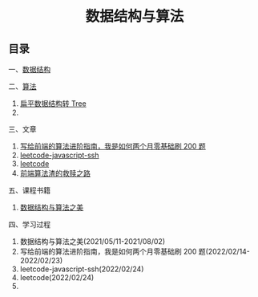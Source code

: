 # <center>数据结构与算法</center>

## 目录

一、[数据结构](1.数据结构/index.md)

二、[算法](2.算法/index.md)

1. [扁平数据结构转 Tree](./扁平数据结构转Tree.md)
2.

三、文章

1. [写给前端的算法进阶指南，我是如何两个月零基础刷 200 题](./写给前端的算法进阶指南，我是如何两个月零基础刷200题/写给前端的算法进阶指南，我是如何两个月零基础刷200题.md)
2. [leetcode-javascript-ssh](./leetcode-javascript-ssh/leetcode-javascript-ssh.md)
3. [leetcode](./leetcode/index.md)
4. [前端算法渣的救赎之路](./前端算法渣的救赎之路/index.md)

五、课程书籍

1. [数据结构与算法之美](./数据结构与算法之美/index.md)

四、学习过程

1. 数据结构与算法之美(2021/05/11-2021/08/02)
2. 写给前端的算法进阶指南，我是如何两个月零基础刷 200 题(2022/02/14-2022/02/23)
3. leetcode-javascript-ssh(2022/02/24)
4. leetcode(2022/02/24)
5.
